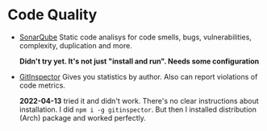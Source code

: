 # Code Quality

- [SonarQube](https://www.sonarqube.org/)
  Static code analisys for code smells, bugs, vulnerabilities, complexity,
  duplication and more.

  **Didn't try yet. It's not just "install and run". Needs some
  configuration**

- [GitInspector](https://github.com/ejwa/gitinspector)
  Gives you statistics by author. Also can report violations of code metrics.

  **2022-04-13** tried it and didn't work. There's no clear instructions about
  installation. I did `npm i -g gitinspector`. But then I installed distribution
  (Arch) package and worked perfectly.

